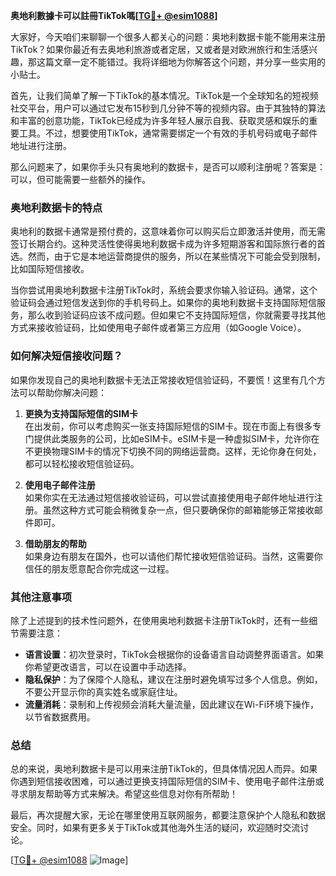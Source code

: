**奥地利數據卡可以註冊TikTok嗎[[TG💪+ @esim1088](https://t.me/s/esim1088)]**

大家好，今天咱们来聊聊一个很多人都关心的问题：奥地利数据卡能不能用来注册TikTok？如果你最近有去奥地利旅游或者定居，又或者是对欧洲旅行和生活感兴趣，那这篇文章一定不能错过。我将详细地为你解答这个问题，并分享一些实用的小贴士。

首先，让我们简单了解一下TikTok的基本情况。TikTok是一个全球知名的短视频社交平台，用户可以通过它发布15秒到几分钟不等的视频内容。由于其独特的算法和丰富的创意功能，TikTok已经成为许多年轻人展示自我、获取灵感和娱乐的重要工具。不过，想要使用TikTok，通常需要绑定一个有效的手机号码或电子邮件地址进行注册。

那么问题来了，如果你手头只有奥地利的数据卡，是否可以顺利注册呢？答案是：可以，但可能需要一些额外的操作。

### 奥地利数据卡的特点

奥地利的数据卡通常是预付费的，这意味着你可以购买后立即激活并使用，而无需签订长期合约。这种灵活性使得奥地利数据卡成为许多短期游客和国际旅行者的首选。然而，由于它是本地运营商提供的服务，所以在某些情况下可能会受到限制，比如国际短信接收。

当你尝试用奥地利数据卡注册TikTok时，系统会要求你输入验证码。通常，这个验证码会通过短信发送到你的手机号码上。如果你的奥地利数据卡支持国际短信服务，那么收到验证码应该不成问题。但如果它不支持国际短信，你就需要寻找其他方式来接收验证码，比如使用电子邮件或者第三方应用（如Google Voice）。

### 如何解决短信接收问题？

如果你发现自己的奥地利数据卡无法正常接收短信验证码，不要慌！这里有几个方法可以帮助你解决问题：

1. **更换为支持国际短信的SIM卡**  
   在出发前，你可以考虑购买一张支持国际短信的SIM卡。现在市面上有很多专门提供此类服务的公司，比如eSIM卡。eSIM卡是一种虚拟SIM卡，允许你在不更换物理SIM卡的情况下切换不同的网络运营商。这样，无论你身在何处，都可以轻松接收短信验证码。

2. **使用电子邮件注册**  
   如果你实在无法通过短信接收验证码，可以尝试直接使用电子邮件地址进行注册。虽然这种方式可能会稍微复杂一点，但只要确保你的邮箱能够正常接收邮件即可。

3. **借助朋友的帮助**  
   如果身边有朋友在国外，也可以请他们帮忙接收短信验证码。当然，这需要你信任的朋友愿意配合你完成这一过程。

### 其他注意事项

除了上述提到的技术性问题外，在使用奥地利数据卡注册TikTok时，还有一些细节需要注意：

- **语言设置**：初次登录时，TikTok会根据你的设备语言自动调整界面语言。如果你希望更改语言，可以在设置中手动选择。
- **隐私保护**：为了保障个人隐私，建议在注册时避免填写过多个人信息。例如，不要公开显示你的真实姓名或家庭住址。
- **流量消耗**：录制和上传视频会消耗大量流量，因此建议在Wi-Fi环境下操作，以节省数据费用。

### 总结

总的来说，奥地利数据卡是可以用来注册TikTok的，但具体情况因人而异。如果你遇到短信接收困难，可以通过更换支持国际短信的SIM卡、使用电子邮件注册或寻求朋友帮助等方式来解决。希望这些信息对你有所帮助！

最后，再次提醒大家，无论在哪里使用互联网服务，都要注意保护个人隐私和数据安全。同时，如果有更多关于TikTok或其他海外生活的疑问，欢迎随时交流讨论。

[[TG💪+ @esim1088](https://t.me/s/esim1088) ![Image](https://i.postimg.cc/4NQfJmqS/Snipaste-2025-05-13-00-14-12.png)]